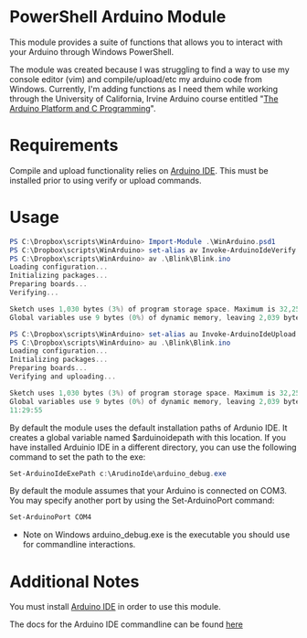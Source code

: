# PowerShell Arduino Module
This module provides a suite of functions that allows you to interact with your Arduino through Windows PowerShell.

The module was created because I was struggling to find a way to use my console editor (vim) and compile/upload/etc my arduino code from Windows.  Currently, I'm adding functions as I need them while working through the University of California, Irvine Arduino course entitled "[The Arduino Platform and C Programming](https://www.coursera.org/learn/arduino-platform)".

# Requirements
Compile and upload functionality relies on [Arduino IDE](https://www.arduino.cc/en/Main/Software).  This must be installed prior to using verify or upload commands. 

# Usage

```powershell
PS C:\Dropbox\scripts\WinArduino> Import-Module .\WinArduino.psd1
PS C:\Dropbox\scripts\WinArduino> set-alias av Invoke-ArduinoIdeVerify
PS C:\Dropbox\scripts\WinArduino> av .\Blink\Blink.ino
Loading configuration...
Initializing packages...
Preparing boards...
Verifying...

Sketch uses 1,030 bytes (3%) of program storage space. Maximum is 32,256 bytes.
Global variables use 9 bytes (0%) of dynamic memory, leaving 2,039 bytes for local variables. Maximum is 2,048 bytes.

PS C:\Dropbox\scripts\WinArduino> set-alias au Invoke-ArduinoIdeUpload
PS C:\Dropbox\scripts\WinArduino> au .\Blink\Blink.ino
Loading configuration...
Initializing packages...
Preparing boards...
Verifying and uploading...

Sketch uses 1,030 bytes (3%) of program storage space. Maximum is 32,256 bytes.
Global variables use 9 bytes (0%) of dynamic memory, leaving 2,039 bytes for local variables. Maximum is 2,048 bytes.
11:29:55
```

By default the module uses the default installation paths of Ardunio IDE.  It creates a global variable named $arduinoidepath with this location. If you have installed Arduinio IDE in a different directory, you can use the following command to set the path to the exe:
```powershell
Set-ArduinoIdeExePath c:\ArudinoIde\arduino_debug.exe
```

By default the module assumes that your Arduino is connected on COM3.  You may specify another port by using the Set-ArduinoPort command:
```powershell
Set-ArduinoPort COM4
```

* Note on Windows arduino_debug.exe is the executable you should use for commandline interactions.

# Additional Notes

You must install [Arduino IDE](https://www.arduino.cc/en/Main/Software) in order to use this module.

The docs for the Arduino IDE commandline can be found [here](https://github.com/arduino/Arduino/blob/master/build/shared/manpage.adoc)
